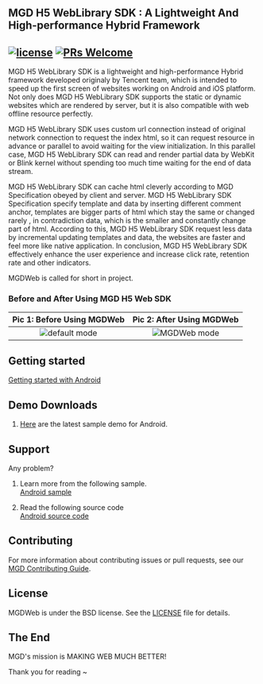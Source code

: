 ## MGD H5 WebLibrary SDK : A Lightweight And High-performance Hybrid Framework
[![license](http://img.shields.io/badge/license-BSD3-brightgreen.svg?style=flat)](https://github.com/jbr-madgamingdev/MGDH5WebLibrary/blob/master/LICENSE)
[![PRs Welcome](https://img.shields.io/badge/PRs-welcome-brightgreen.svg)](https://github.com/jbr-madgamingdev/MGDH5WebLibrary/pulls)
---

 MGD H5 WebLibrary SDK is a lightweight and high-performance Hybrid framework developed originaly by Tencent team,  which is intended to speed up the first screen of websites working on Android and iOS platform.
 Not only does MGD H5 WebLibrary SDK supports the static or dynamic websites which are rendered by server, but it is also compatible with web offline resource perfectly. 

 MGD H5 WebLibrary SDK uses custom url connection instead of original network connection to request the index html, so it can request resource in advance or parallel to avoid waiting for the view initialization.
 In this parallel case, MGD H5 WebLibrary SDK can read and render partial data by WebKit or Blink kernel without spending too much time waiting for the end of data stream.

 MGD H5 WebLibrary SDK can cache html cleverly according to MGD Specification obeyed by client and server.
 MGD H5 WebLibrary SDK Specification specify template and data by inserting different comment anchor, templates are bigger parts of html which stay the same or changed rarely , in contradiction data, which is the smaller and constantly change part of html.
 According to this, MGD H5 WebLibrary SDK request less data by incremental updating templates and data, the websites are faster and feel more like native application.
 In conclusion, MGD H5 WebLibrary SDK effectively enhance the user experience and increase click rate, retention rate and other indicators.

 MGDWeb is called for short in project.

### Before and After Using MGD H5 Web SDK

Pic 1: Before Using MGDWeb |  Pic 2: After Using MGDWeb
:-------------------------:|:-------------------------:
![default mode][1]  |  ![MGDWeb mode][2]

## Getting started

[Getting started with Android](https://github.com/jbr-madgamingdev/MGDH5WebLibrary/blob/master/sample/README.md)

## Demo Downloads
1. [Here](https://github.com/jbr-madgamingdev/MGDH5WebLibrary/releases) are the latest sample demo for Android.


## Support
Any problem?

1. Learn more from the following sample. </br>
[Android sample](https://github.com/jbr-madgamingdev/MGDH5WebLibrary/tree/master/sample)  </br>

2. Read the following source code </br>
[Android source code](https://github.com/jbr-madgamingdev/MGDH5WebLibrary/tree/master/sdk) </br>


## Contributing
For more information about contributing issues or pull requests, see our [MGD Contributing Guide](https://github.com/jbr-madgamingdev/MGDH5WebLibrary/blob/master/CONTRIBUTING.md).

## License
MGDWeb is under the BSD license. See the [LICENSE](https://github.com/jbr-madgamingdev/MGDH5WebLibrary/blob/master/LICENSE) file for details.

## The End

MGD's mission is MAKING WEB MUCH BETTER!

[1]: https://github.com/Tencent/VasSonic/blob/master/assets/mgdweb_before.gif
[2]: https://github.com/Tencent/VasSonic/blob/master/assets/mgdweb_after.gif

Thank you for reading ~

